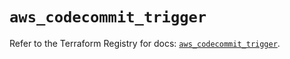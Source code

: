 # `aws_codecommit_trigger`

Refer to the Terraform Registry for docs: [`aws_codecommit_trigger`](https://registry.terraform.io/providers/hashicorp/aws/5.81.0/docs/resources/codecommit_trigger).
